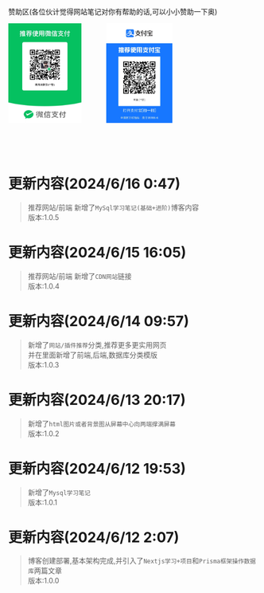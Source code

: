 赞助区(各位伙计觉得网站笔记对你有帮助的话,可以小小赞助一下奥)

<div style="display:flex;margin-bottom:100px">
  <img style="height:200px" src="/public/weixin.jpg"/>
  <img style="height:200px;margin-left:50px" src="/public/zhifubao.jpg"/>
</div>

# 更新内容(2024/6/16 0:47)
> 推荐网站/前端 新增了`MySql学习笔记(基础+进阶)`博客内容<br>
> 版本:1.0.5

# 更新内容(2024/6/15 16:05)
> 推荐网站/前端 新增了`CDN网站`链接<br>
> 版本:1.0.4

# 更新内容(2024/6/14 09:57)
> 新增了`网站/插件推荐`分类,推荐更多更实用网页<br>
> 并在里面新增了前端,后端,数据库分类模版<br>
> 版本:1.0.3

# 更新内容(2024/6/13 20:17)
> 新增了`html图片或者背景图从屏幕中心向两端撑满屏幕`<br>
> 版本:1.0.2

# 更新内容(2024/6/12 19:53)
> 新增了`Mysql学习笔记`<br>
> 版本:1.0.1

# 更新内容(2024/6/12 2:07)
> 博客创建部署,基本架构完成,并引入了`Nextjs学习+项目`和`Prisma框架操作数据库`两篇文章<br>
> 版本:1.0.0
